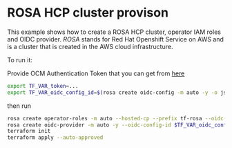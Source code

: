 # ROSA HCP cluster provison

This example shows how to create a ROSA HCP cluster, operator IAM roles and OIDC provider.
_ROSA_ stands for Red Hat Openshift Service on AWS
and is a cluster that is created in the AWS cloud infrastructure.

To run it:

Provide OCM Authentication Token that you can get from [here](https://console.redhat.com/openshift/token)

```bash
export TF_VAR_token=...
export TF_VAR_oidc_config_id=$(rosa create oidc-config -m auto -y -o json | jq -r .id)
```

then run 

```bash
rosa create operator-roles -m auto --hosted-cp --prefix tf-rosa --oidc-config-id $TF_VAR_oidc_config_id --role-arn arn:aws:iam::034313440371:role/florian-HCP-ROSA-Installer-Role
rosa create oidc-provider -m auto -y --oidc-config-id $TF_VAR_oidc_config_id
terraform init
terraform apply --auto-approved
```
